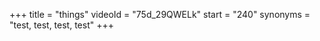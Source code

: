 +++
title = "things"
videoId = "75d_29QWELk"
start = "240"
synonyms = "test, test, test, test"
+++

